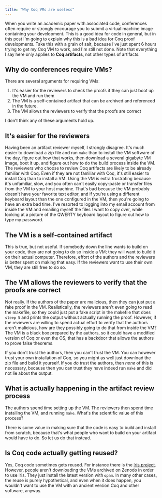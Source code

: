 ```yaml
---
title: "Why Coq VMs are useless"
---
```


When you write an academic paper with associated code, conferences often require or strongly encourage you to submit a virtual machine image containing your development. This is a good idea for code in general, but in this post I'm going to explain why this is a bad idea for Coq proof developments. Take this with a grain of salt, because I've just spent 6 hours trying to get my Coq VM to work, and I'm still not done. Note that everything I say here only applies to **Coq artifacts**, not other types of artifacts.

## Why do conferences require VMs?

There are several arguments for requiring VMs:

1. It's easier for the reviewers to check the proofs if they can just boot up the VM and run them.
2. The VM is a self-contained artifact that can be archived and referenced in the future.
3. The VM allows the reviewers to verify that the proofs are correct

I don't think any of these arguments hold up.

## It's easier for the reviewers

Having been an artifact reviewer myself, I strongly disagree. It's much easier to download a zip file and run `make` than to install the VM software of the day, figure out how that works, then download a several gigabyte VM image, boot it up, and figure out how to do the build process inside the VM. The reviewers who choose to review Coq artifacts are likely to be already familiar with Coq. Even if they are not familiar with Coq, it's still easier to install Coq than to install a VM. Using the VM is extra frustrating because it's unfamiliar, slow, and you often can't easily copy-paste or transfer files from the VM to your host machine. That's bad because the VM probably doesn't have your favorite text editor, and if you're using a different keyboard layout than the one configured in the VM, then you're going to have an extra bad time. I've resorted to logging into my email account from inside the VM and emailing myself the files I want to copy over, while looking at a picture of the QWERTY keyboard layout to figure out how to type my password.

## The VM is a self-contained artifact

This is true, but not useful. If somebody down the line wants to build on your code, they are not going to do so inside a VM; they will want to build it on their actual computer. Therefore, effort of the authors and the reviewers is better spent on making that easy. If the reviewers want to use their own VM, they are still free to do so.

## The VM allows the reviewers to verify that the proofs are correct

Not really. If the authors of the paper are malicious, then they can just put a fake proof in the VM. Realistically, the reviewers aren't even going to read the makefile, so they could just put a fake script in the makefile that does `sleep 5` and prints the output without actually running the proof. However, if the reviewers are willing to spend actual effort to verify that the authors aren't malicious, how are they possibly going to do that from inside the VM? The VM is a black box prepared by the authors, so it could have a modified version of Coq or even the OS, that has a backdoor that allows the authors to prove false theorems.

If you don't trust the authors, then you can't trust the VM. You can however trust your own installation of Coq, so you might as well just download the zip file and build it yourself. If you *do* trust the authors, then *none* of this is necessary, because then you can trust they have indeed run `make` and did not lie about the output.

## What is actually happening in the artifact review process

The authors spend time setting up the VM. The reviewers then spend time installing the VM, and running `make`. What's the scientific value of this process?

There *is* some value in making sure that the code is easy to build and install from scratch, because that's what people who want to build on your artifact would have to do. So let us do that instead.

## Is Coq code actually getting reused?

Yes, Coq code sometimes gets reused. For instance there is the [Iris project](https://iris-project.org/). However, people aren't downloading the VMs archived on Zenodo in order to use Iris. They just install the latest version with `opam`. In many other cases, the reuse is purely hypothetical, and even when it does happen, you wouldn't want to use the VM with an ancient version Coq and other software, anyway.